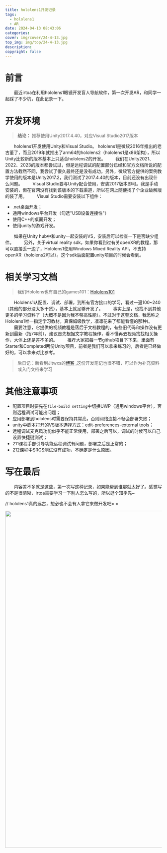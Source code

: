 ```yaml
---
title: hololens1开发记录
tags:
  - hololens1
  - AR
date: 2024-04-13 08:43:06
categories:
cover: img/cover/24-4-13.jpg
top_img: img/top/24-4-13.jpg
description:
copyright: false
---
```

# 前言
&emsp;&emsp;最近irtoa在利用hololens1眼镜开发盲人导航软件，第一次开发AR，和同学一起踩了不少坑，在此记录一下。

# 开发环境
> **结论：** 推荐使用Unity2017.4.40，对应Visual Studio2017版本
>
&emsp;&emsp;hololens1开发使用Unity和Visual Studio。 hololens1是微软2016年推出的老古董了，而且2019年就推出了arm64的hololens2（hololens1是x86架构），所以Unity比较新的版本基本上只适合hololens2的开发。
&emsp;&emsp;我们在Unity2021、2022、2023的版本都尝试过，但是远程调试的配置部分已经和官方文档所说的配置方法截然不同，我尝试了很久最终还是没有成功。另外，微软官方提供的案例教学使用的版本是Unity2017.2，我们测试了2017.4.40的版本，目前还没有出现什么问题。
&emsp;&emsp;Visual Studio要与Unity配合使用，安装2017版本即可。我是手动安装的，但在官网没有找到该版本的下载渠道，所以在网上随便找了个企业破解版的装了用。
&emsp;&emsp;Visual Studio需要安装以下组件：
- .net桌面开发；
- 通用windows平台开发（勾选"USB设备连接性"）
- 使用C++的桌面开发；
- 使用unity的游戏开发。
  
&emsp;&emsp;如果在Unity hub中和unity一起安装的VS，安装后可以检查一下是否缺少组件。
&emsp;&emsp;另外，关于virtual reality sdk，如果你看到过有关openXR的教程，那可以直接丢一边了，Hololens1使用Windows Mixed Reality API，不支持openXR（hololens2可以）。这个sdk后面配置unity项目的时候会看到。

# 相关学习文档
> 我们Hololens也有自己的games101：[Hololens101](https://learn.microsoft.com/zh-cn/windows/mixed-reality/develop/unity/tutorials/holograms-101) 


&emsp;&emsp;Hololens1从配置、调试、部署，到所有官方接口的学习，看过一遍100~240（其他的部分没太多干货），基本上就足够开发了。
&emsp;&emsp;事实上是，也找不到其他更多的学习资料了（大概不是因为我不够高性能）。不过对于这套文档，我愿称之Hololens1唯一指定学习教材，真保姆级教学，凛凛花来了都能看懂的那种(。
&emsp;&emsp;需要注意，它提供的视频教程是落后于文档教程的，有些旧代码和操作没有更新到最新（指7年前），建议首先根据文字教程操作，看不懂再去视频找找相关操作，大体上还是差不多的。
&emsp;&emsp;推荐大家把每一节github项目下下来，里面有Starter和Completed两份Unity项目，前者是我们可以拿来练习的，后者是已经做好的，可以拿来对比参考。

> 后日记：新看到Jitwxs的[博客](https://jitwxs.cn/categories/HoloLens/) ,这份开发笔记也很不错，可以作为补充资料或入门文档来学习

# 其他注意事项
- 配置项目时要先在`file-build setting`中切换UWP（通用windows平台），否则远程调试可能出问题；
- 应用部署到hololens时需要保持其常亮，否则网络连接不畅会部署失败；
- unity中脚本打开的VS版本选择方式：edit-preferences-external tools；
- 远程调试麦克风功能似乎不能正常使用，部署之后可以，调试的时候可以自己设置快捷键测试；
- 211课程手部引导功能远程调试有问题，部署之后是正常的；
- 212课程中SRGS测试没有成功，不确定是什么原因。

# 写在最后

&emsp;&emsp;内容差不多就是这些，第一次写这种记录，如果能帮到谁那就太好了。感觉写的不是很清晰，irtoa需要学习一下别人怎么写的，所以逛个知乎先~

// hololens1真的远古，想必也不会有人拿它来做开发吧= =

<center>
<img src="https://lqo-l.github.io/img/article/24.4.13/marisa.jpg" alt="一张动图"  width="1079" />
</center>